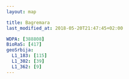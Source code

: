 ```yaml
---
layout: map

title: Bagremara
last_modified_at: 2018-05-20T21:47:45+02:00

WDPA: [388808]
BioRaS: [417]
geoSrbija:
  L1_183: [115]
  L1_302: [39]
  L1_362: [9]
---
```

